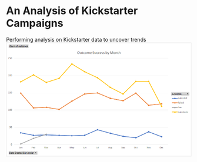 # An Analysis of Kickstarter Campaigns
Performing analysis on Kickstarter data to uncover trends
![Outcome Success by Month](https://github.com/barrettben/Kickstarter-Analysis/blob/3cbba352f0ac9f2e37ab1d87f60d560ed2743300/Outcome%20Success%20by%20Month.png)
